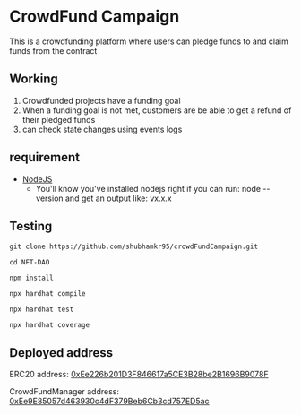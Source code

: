<!-- @format -->

# CrowdFund Campaign

This is a crowdfunding platform where users can pledge funds to and claim funds from the contract

## Working

1. Crowdfunded projects have a funding goal
2. When a funding goal is not met, customers are be able to get a refund of their pledged funds
3. can check state changes using events logs

## requirement

- [NodeJS](https://nodejs.org/en/)
  - You'll know you've installed nodejs right if you can run: node --version and get an output like: vx.x.x

## Testing

```
git clone https://github.com/shubhamkr95/crowdFundCampaign.git

cd NFT-DAO

npm install

npx hardhat compile

npx hardhat test

npx hardhat coverage
```

## Deployed address

ERC20 address: [0xEe226b201D3F846617a5CE3B28be2B1696B9078F](https://goerli.etherscan.io/address/0xEe226b201D3F846617a5CE3B28be2B1696B9078F)

CrowdFundManager address: [0xEe9E85057d463930c4dF379Beb6Cb3cd757ED5ac](https://goerli.etherscan.io/address/0xEe9E85057d463930c4dF379Beb6Cb3cd757ED5ac)
